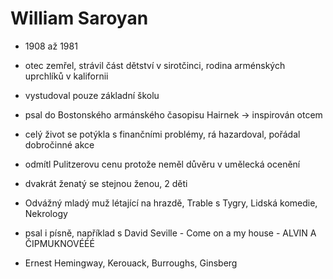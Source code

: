 # William Saroyan
- 1908 až 1981
- otec zemřel, strávil část dětství v sirotčinci, rodina arménských uprchlíků v kalifornii
- vystudoval pouze základní školu
- psal do Bostonského armánského časopisu Hairnek -> inspirován otcem  
- celý život se potýkla s finančními problémy, rá hazardoval, pořádal dobročinné akce
- odmítl Pulitzerovu cenu protože neměl důvěru v umělecká ocenění
- dvakrát ženatý se stejnou ženou, 2 děti
- Odvážný mladý muž létající na hrazdě, Trable s Tygry, Lidská komedie, Nekrology
- psal i písně, například s David Seville - Come on a my house - ALVIN A ČIPMUKNOVÉÉÉ

- Ernest Hemingway, Kerouack, Burroughs, Ginsberg